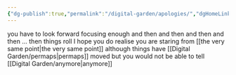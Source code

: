 ```yaml
---
{"dg-publish":true,"permalink":"/digital-garden/apologies/","dgHomeLink":false,"dgPassFrontmatter":false}
---
```


you have to look forward 
focusing enough and then
and then
and then
and then
...
then things roll
I hope you do realise you are staring from [[the very same point|the very same point]]
although things have [[Digital Garden/permaps|permaps]] moved
but you would not be able to tell [[Digital Garden/anymore|anymore]]